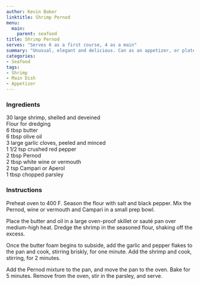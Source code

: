 ```yaml
---
author: Kevin Baker
linktitle: Shrimp Pernod
menu:
  main:
    parent: seafood
title: Shrimp Pernod
serves: "Serves 6 as a first course, 4 as a main"
summary: "Unusual, elegant and delicious. Can as an appetizer, or plated (over pasta or on its own) as a main dish."
categories:
- Seafood
tags:
- Shrimp
- Main Dish
- Appetizer
---
```

### Ingredients

<div class="ingredient-list">

30 large shrimp, shelled and deveined  
Flour for dredging  
6 tbsp butter  
6 tbsp olive oil  
3 large garlic cloves, peeled and minced  
1 1/2 tsp crushed red pepper  
2 tbsp Pernod  
2 tbsp white wine or vermouth  
2 tsp Campari or Aperol  
1 tbsp chopped parsley  

</div>

### Instructions

Preheat oven to 400 F. Season the flour with salt and black pepper. Mix the Pernod, wine or vermouth and Campari in a small prep bowl. 

Place the butter and oil in a large oven-proof skillet or sauté pan over medium-high heat.  Dredge the shrimp in the seasoned flour, shaking off the excess.

Once the butter foam begins to subside, add the garlic and pepper flakes to the pan and cook, stirring briskly, for one minute. Add the shrimp and cook, stirring, for 2 minutes.

Add the Pernod mixture to the pan, and move the pan to the oven. Bake for 5 minutes. Remove from the oven, stir in the parsley, and serve.